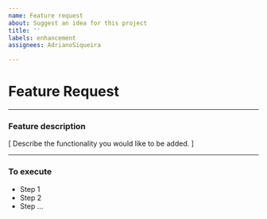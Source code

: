 ```yaml
---
name: Feature request
about: Suggest an idea for this project
title: ''
labels: enhancement
assignees: AdrianoSiqueira

---
```


# Feature Request

---

### Feature description

[ Describe the functionality you would like to be added. ]

---

### To execute

- Step 1
- Step 2
- Step …
